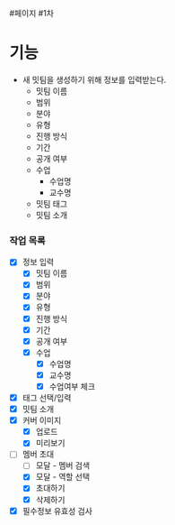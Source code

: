 #페이지 #1차
# 기능
* 새 밋팀을 생성하기 위해 정보를 입력받는다.
	* 밋팀 이름
	* 범위
	* 분야
	* 유형
	* 진행 방식
	* 기간
	* 공개 여부
	* 수업
		* 수업명
		* 교수명
	* 밋팀 태그
	* 밋팀 소개


### 작업 목록
* [x] 정보 입력
	* [x] 밋팀 이름
	* [x] 범위
	* [x] 분야
	* [x] 유형
	* [x] 진행 방식
	* [x] 기간
	* [x] 공개 여부
	* [x] 수업
		* [x] 수업명
		* [x] 교수명
		* [x] 수업여부 체크
* [x] 태그 선택/입력
* [x] 밋팀 소개
* [x] 커버 이미지
	* [x] 업로드
	* [x] 미리보기
* [ ] 멤버 초대
	* [ ] 모달 - 멤버 검색
	* [x] 모달 - 역할 선택
	* [x] 초대하기
	* [x] 삭제하기
* [x] 필수정보 유효성 검사